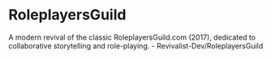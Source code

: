 # RoleplayersGuild
A modern revival of the classic RoleplayersGuild.com (2017), dedicated to collaborative storytelling and role-playing. - Revivalist-Dev/RoleplayersGuild
